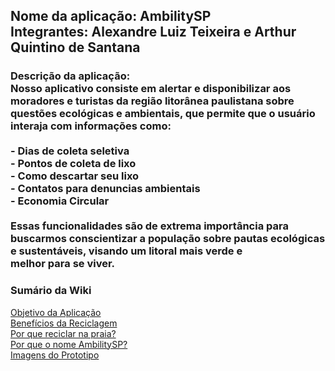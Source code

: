 <h2>Nome da aplicação: AmbilitySP <br>
Integrantes: Alexandre Luiz Teixeira e Arthur Quintino de Santana</h2>
<h3>Descrição da aplicação:<br>
Nosso aplicativo consiste em alertar e disponibilizar aos moradores e turistas da região litorânea paulistana sobre questões ecológicas e ambientais, que permite que o usuário interaja com informações como: <br>
<br>
- Dias de coleta seletiva <br>
- Pontos de coleta de lixo <br>
- Como descartar seu lixo <br> 
- Contatos para denuncias ambientais <br>
- Economia Circular <br>
<br>
  Essas funcionalidades são de extrema importância para buscarmos conscientizar a população sobre pautas ecológicas e sustentáveis, visando um litoral mais verde e melhor para se viver.
</h3>

<h3>Sumário da Wiki</h3>

[Objetivo da Aplicação](https://github.com/ArthurQuintino/AmbilitySP-Web/wiki#objetivo-da-aplica%C3%A7%C3%A3o-)<br>
[Benefícios da Reciclagem](https://github.com/ArthurQuintino/AmbilitySP-Web/wiki#benef%C3%ADcios-da-reciclagem-)<br>
[Por que reciclar na praia?](https://github.com/ArthurQuintino/AmbilitySP-Web/wiki#por-que-reciclar-na-praia--)<br>
[Por que o nome AmbilitySP?](https://github.com/ArthurQuintino/AmbilitySP-Web/wiki#por-que-o-nome-ambilitysp)<br>
[Imagens do Prototipo](https://github.com/ArthurQuintino/AmbilitySP-Web/wiki/Prototipo#an%C3%A1lise-do-prot%C3%B3tipo)<br>
